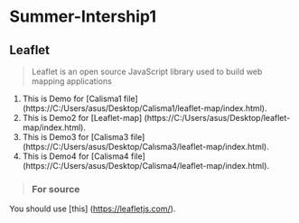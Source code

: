 # Summer-Intership1
## Leaflet
> Leaflet is an open source JavaScript library used to build web mapping applications
1. This is Demo for [Calisma1 file] (https://C:/Users/asus/Desktop/Calisma1/leaflet-map/index.html).
2. This is Demo2 for [Leaflet-map] (https://C:/Users/asus/Desktop/leaflet-map/index.html).
3. This is Demo3 for [Calisma3 file] (https://C:/Users/asus/Desktop/Calısma3/leaflet-map/index.html).
4. This is Demo4 for [Calisma4 file] (https://C:/Users/asus/Desktop/Calisma4/leaflet-map/index.html).
> ### For source 
You should use [this] (https://leafletjs.com/).
